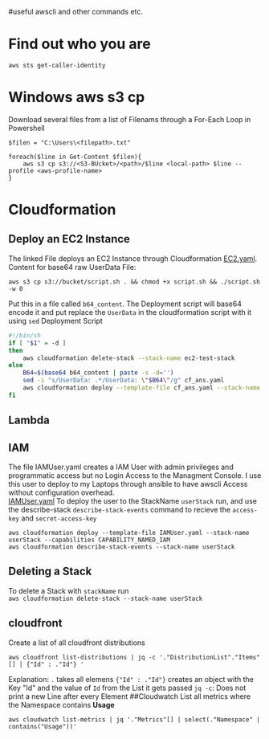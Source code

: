 #useful awscli and other commands etc.

# Find out who you are
`aws sts get-caller-identity`

# Windows aws s3 cp
Download several files from a list of Filenams through a For-Each Loop in Powershell
```
$filen = "C:\Users\<filepath>.txt"

foreach($line in Get-Content $filen){
    aws s3 cp s3://<S3-BUcket>/<path>/$line <local-path> $line --profile <aws-profile-name> 
}
```

# Cloudformation
## Deploy an EC2 Instance
The linked File deploys an EC2 Instance through Cloudformation
[EC2.yaml](./EC2_CF.yaml). Content for base64 raw UserData File:
```
aws s3 cp s3://bucket/script.sh . && chmod +x script.sh && ./script.sh -w 0
```
Put this in a file called `b64_content`. The Deployment script will base64 encode it and 
put replace the `UserData` in the cloudformation script with it using `sed`
Deployment Script
```bash
#!/bin/sh
if [ "$1" = -d ]
then
	aws cloudformation delete-stack --stack-name ec2-test-stack
else
	B64=$(base64 b64_content | paste -s -d='')
	sed -i "s/UserData: .*/UserData: \"$B64\"/g" cf_ans.yaml
	aws cloudformation deploy --template-file cf_ans.yaml --stack-name ec2-test-stack
fi
```

## Lambda  

## IAM
The file IAMUser.yaml creates a IAM User with admin privileges and programmatic access but no Login Access to the Managment Console. I use this user to deploy to my Laptops through ansible to have awscli Access without configuration overhead.  
[IAMUser.yaml](./IAMUser.yaml)
To deploy the user to the StackName `userStack` run, and use the describe-stack `describe-stack-events` command to recieve the `access-key` and `secret-access-key`
```
aws cloudformation deploy --template-file IAMUser.yaml --stack-name userStack --capabilities CAPABILITY_NAMED_IAM
aws cloudformation describe-stack-events --stack-name userStack
```

## Deleting a Stack
To delete a Stack with `stackName` run  
`aws cloudformation delete-stack --stack-name userStack`  

## cloudfront
Create a list of all cloudfront distributions
```
aws cloudfront list-distributions | jq -c '."DistributionList"."Items"[] | {"Id" : ."Id"} '
```
Explanation: 
`.` takes all elemens
`{"Id" : ."Id"}` creates an object with the Key "Id" and the value of `Id` from the List it gets passed
`jq -c`: Does not print a new Line after every Element 
##Cloudwatch
List all metrics where the Namespace contains __Usage__
```
aws cloudwatch list-metrics | jq '."Metrics"[] | select(."Namespace" | contains("Usage"))'
```


